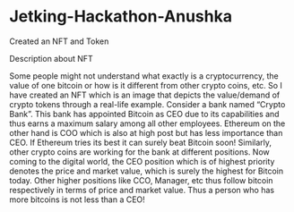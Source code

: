# Jetking-Hackathon-Anushka
Created an NFT and Token

Description about NFT

Some people might not understand what exactly is a cryptocurrency, the value of one bitcoin or how is it different from other crypto coins, etc.
So I have created an NFT which is an image that depicts the value/demand of crypto tokens through a real-life example.
Consider a bank named “Crypto Bank”. This bank has appointed Bitcoin as CEO due to its capabilities and thus earns a maximum salary among all other employees. Ethereum on the other hand is COO which is also at high post but has less importance than CEO. If Ethereum tries its best it can surely beat Bitcoin soon! Similarly, other crypto coins are working for the bank at different positions.
Now coming to the digital world, the CEO position which is of highest priority denotes the price and market value, which is surely the highest for Bitcoin today. Other higher positions like CCO, Manager, etc thus follow bitcoin respectively in terms of price and market value.
Thus a person who has more bitcoins is not less than a CEO!
